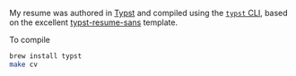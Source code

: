 My resume was authored in [Typst](https://typst.app/) and compiled using the [`typst` CLI](https://github.com/typst/typst#installationt), based on the excellent [typst-resume-sans](https://github.com/mizlan/typst-resume-sans) template.

To compile
 
```sh
brew install typst
make cv
```
